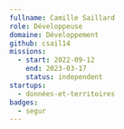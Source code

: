 ```yaml
---
fullname: Camille Saillard
role: Développeuse
domaine: Développement
github: csail14
missions:
  - start: 2022-09-12
    end: 2023-03-17
    status: independent
startups:
  - données-et-territoires
badges:
  - segur
---
```


